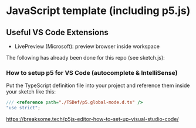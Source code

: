 # JavaScript template (including p5.js)

## Useful VS Code Extensions
 - LivePreview (Microsoft): preview browser inside workspace

The following has already been done for this repo (see sketch.js):

### How to setup p5 for VS Code (autocomplete & IntelliSense)
Put the TypeScript definition file into your project and reference them inside your sketch like this:

```js
/// <reference path="./TSDef/p5.global-mode.d.ts" />
"use strict";
```

<https://breaksome.tech/p5js-editor-how-to-set-up-visual-studio-code/>
